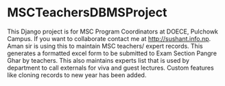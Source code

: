 # MSCTeachersDBMSProject
This Django project is for MSC Program Coordinators at DOECE, Pulchowk Campus. If you want to collaborate contact me at http://sushant.info.np. Aman sir is using this to maintain MSC teachers/ expert records. This generates a formatted excel form to be submitted to Exam Section Pangre Ghar by teachers. This also maintains experts list that is used by department to call externals for viva and guest lectures. Custom features like cloning records to new year has been added. 
